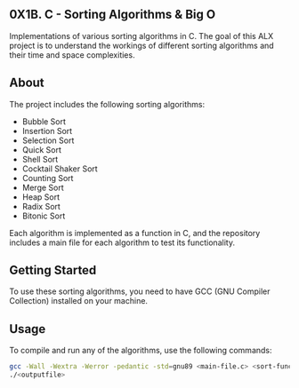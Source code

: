 ## 0X1B. C - Sorting Algorithms & Big O

Implementations of various sorting algorithms in C. The goal of this ALX project is to understand the workings of different sorting algorithms and their time and space complexities.

## About

The project includes the following sorting algorithms:

- Bubble Sort
- Insertion Sort
- Selection Sort
- Quick Sort
- Shell Sort
- Cocktail Shaker Sort
- Counting Sort
- Merge Sort
- Heap Sort
- Radix Sort
- Bitonic Sort

Each algorithm is implemented as a function in C, and the repository includes a main file for each algorithm to test its functionality.

## Getting Started

To use these sorting algorithms, you need to have GCC (GNU Compiler Collection) installed on your machine.

## Usage

To compile and run any of the algorithms, use the following commands:

```bash
gcc -Wall -Wextra -Werror -pedantic -std=gnu89 <main-file.c> <sort-function-file.c> print_array.c -o <outputfile>
./<outputfile>
